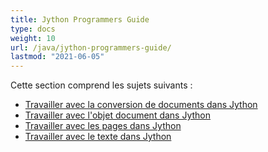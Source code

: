 ```yaml
---
title: Jython Programmers Guide
type: docs
weight: 10
url: /java/jython-programmers-guide/
lastmod: "2021-06-05"
---
```


Cette section comprend les sujets suivants :

- [Travailler avec la conversion de documents dans Jython](/pdf/java/working-with-document-conversion-in-jython/)
- [Travailler avec l'objet document dans Jython](/pdf/java/working-with-document-object-in-jython/)
- [Travailler avec les pages dans Jython](/pdf/java/working-with-pages-in-jython/)
- [Travailler avec le texte dans Jython](/pdf/java/working-with-text-in-jython/)